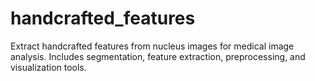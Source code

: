 # handcrafted_features
Extract handcrafted features from nucleus images for medical image analysis. Includes segmentation, feature extraction, preprocessing, and visualization tools.
